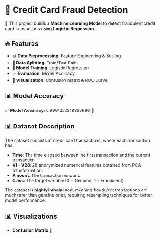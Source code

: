 # 📌 Credit Card Fraud Detection

🚀 This project builds a **Machine Learning Model** to detect fraudulent credit card transactions using **Logistic Regression**.

## 🔥 Features
- 📊 **Data Preprocessing**: Feature Engineering & Scaling
- 🔄 **Data Splitting**: Train/Test Split
- 🤖 **Model Training**: Logistic Regression
- 📈 **Evaluation**: Model Accuracy
- 🎨 **Visualization**: Confusion Matrix & ROC Curve

## 📊 Model Accuracy
✅ **Model Accuracy**: 0.9991222218320986 🎯

## 📊 Dataset Description
The dataset consists of credit card transactions, where each transaction has:
- **Time**: The time elapsed between the first transaction and the current transaction.
- **V1 - V28**: 28 anonymized numerical features obtained from PCA transformation.
- **Amount**: The transaction amount.
- **Class**: The target variable (0 = Genuine, 1 = Fraudulent).

The dataset is **highly imbalanced**, meaning fraudulent transactions are much rarer than genuine ones, requiring resampling techniques for better model performance.

## 📊 Visualizations
- **Confusion Matrix** 📌


